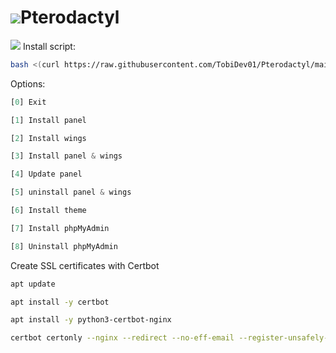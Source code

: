 # ![](https://cdn.discordapp.com/attachments/833023359817220169/1018069492770820146/Pterodactyl.png)Pterodactyl

![](https://cdn.discordapp.com/attachments/833023359817220169/1018084512112066651/Bash-.png) Install script:
```sh
bash <(curl https://raw.githubusercontent.com/TobiDev01/Pterodactyl/main/pterodactyl.sh)
```

Options:
```js
[0] Exit

[1] Install panel

[2] Install wings

[3] Install panel & wings

[4] Update panel

[5] uninstall panel & wings

[6] Install theme

[7] Install phpMyAdmin

[8] Uninstall phpMyAdmin
```

Create SSL certificates with Certbot
```sh
apt update

apt install -y certbot

apt install -y python3-certbot-nginx

certbot certonly --nginx --redirect --no-eff-email --register-unsafely-without-email -d domain.com
```